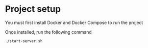 # Project setup

You must first install Docker and Docker Compose to run the project

Once installed, run the following command

```./start-server.sh```
